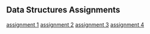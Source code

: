 ## Data Structures Assignments ##

[assignment 1](https://github.com/colmccaffrey/data-structures/tree/master/assignment1)
[assignment 2](https://github.com/colmccaffrey/data-structures/tree/master/assignment2)
[assignment 3](https://github.com/colmccaffrey/data-structures/tree/master/assignment3)
[assignment 4](https://github.com/colmccaffrey/data-structures/tree/master/assignment4)




